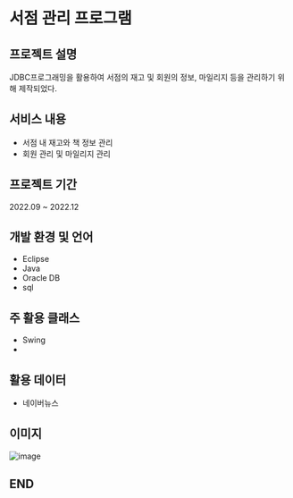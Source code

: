 # 서점 관리 프로그램
## 프로젝트 설명
JDBC프로그래밍을 활용하여 서점의 재고 및 회원의 정보, 마일리지 등을 관리하기 위해 제작되었다.

## 서비스 내용
- 서점 내 재고와 책 정보 관리
- 회원 관리 및 마일리지 관리

## 프로젝트 기간
2022.09 ~ 2022.12

## 개발 환경 및 언어
- Eclipse
- Java
- Oracle DB
- sql

## 주 활용 클래스
- Swing
- 

## 활용 데이터
- 네이버뉴스

## 이미지
![image](https://github.com/jongwon-kr/real-time-popularSearch/assets/76871947/4cd4bf0c-f7ce-47e2-8ef3-94eb498fe150)

## END
